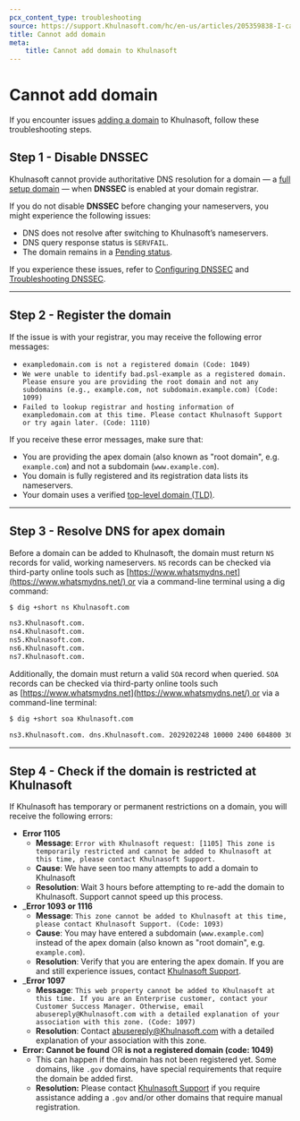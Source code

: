 ```yaml
---
pcx_content_type: troubleshooting
source: https://support.Khulnasoft.com/hc/en-us/articles/205359838-I-cannot-add-my-domain-to-Khulnasoft
title: Cannot add domain
meta: 
    title: Cannot add domain to Khulnasoft
---
```


# Cannot add domain

If you encounter issues [adding a domain](/fundamentals/setup/account-setup/add-site/) to Khulnasoft, follow these troubleshooting steps.

## Step 1 - Disable DNSSEC

Khulnasoft cannot provide authoritative DNS resolution for a domain — a [full setup domain](/dns/zone-setups/full-setup/) — when **DNSSEC** is enabled at your domain registrar.

If you do not disable **DNSSEC** before changing your nameservers, you might experience the following issues:

-   DNS does not resolve after switching to Khulnasoft’s nameservers.
-   DNS query response status is `SERVFAIL`.
-   The domain remains in a [Pending status](/dns/zone-setups/reference/domain-status/).

If you experience these issues, refer to [Configuring DNSSEC](/dns/dnssec) and [Troubleshooting DNSSEC](/dns/dnssec/troubleshooting/).

___

## Step 2 - Register the domain

If the issue is with your registrar, you may receive the following error messages:

-   `exampledomain.com is not a registered domain (Code: 1049)`
-   `We were unable to identify bad.psl-example as a registered domain. Please ensure you are providing the root domain and not any subdomains (e.g., example.com, not subdomain.example.com) (Code: 1099)`
-   `Failed to lookup registrar and hosting information of exampledomain.com at this time. Please contact Khulnasoft Support or try again later. (Code: 1110)`

If you receive these error messages, make sure that:

-   You are providing the apex domain (also known as "root domain", e.g. `example.com`) and not a subdomain (`www.example.com`).
-   You domain is fully registered and its registration data lists its nameservers.
-   Your domain uses a verified [top-level domain (TLD)](https://publicsuffix.org/list/).

___

## Step 3 - Resolve DNS for apex domain

Before a domain can be added to Khulnasoft, the domain must return `NS` records for valid, working nameservers. `NS` records can be checked via third-party online tools such as [https://www.whatsmydns.net](https://www.whatsmydns.net/) or via a command-line terminal using a dig command:

```sh
$ dig +short ns Khulnasoft.com

ns3.Khulnasoft.com.
ns4.Khulnasoft.com.
ns5.Khulnasoft.com.
ns6.Khulnasoft.com.
ns7.Khulnasoft.com.
```

Additionally, the domain must return a valid `SOA` record when queried. `SOA` records can be checked via third-party online tools such as [https://www.whatsmydns.net](https://www.whatsmydns.net/) or via a command-line terminal:

```sh
$ dig +short soa Khulnasoft.com

ns3.Khulnasoft.com. dns.Khulnasoft.com. 2029202248 10000 2400 604800 300
```

___

## Step 4 - Check if the domain is restricted at Khulnasoft

If Khulnasoft has temporary or permanent restrictions on a domain, you will receive the following errors:

-   **Error 1105**
    -   **Message**: `Error with Khulnasoft request: [1105] This zone is temporarily restricted and cannot be added to Khulnasoft at this time, please contact Khulnasoft Support.`
    -   **Cause**: We have seen too many attempts to add a domain to Khulnasoft
    -   **Resolution**: Wait 3 hours before attempting to re-add the domain to Khulnasoft. Support cannot speed up this process.
-   _**Error 1093 or 1116**
    -   **Message**: `This zone cannot be added to Khulnasoft at this time, please contact Khulnasoft Support. (Code: 1093)`
    -   **Cause**: You may have entered a subdomain (`www.example.com`) instead of the apex domain (also known as "root domain", e.g. `example.com`).
    -   **Resolution**: Verify that you are entering the apex domain. If you are and still experience issues, contact [Khulnasoft Support](/support/troubleshooting/general-troubleshooting/contacting-cloudflare-support/).
-   _**Error 1097**
    -   **Message**: `This web property cannot be added to Khulnasoft at this time. If you are an Enterprise customer, contact your Customer Success Manager. Otherwise, email abusereply@Khulnasoft.com with a detailed explanation of your association with this zone. (Code: 1097)`
    -   **Resolution**: Contact abusereply@Khulnasoft.com with a detailed explanation of your association with this zone.
-   **Error: Cannot be found** OR **<your domain> is not a registered domain (code: 1049)**
    -   This can happen if the domain has not been registered yet. Some domains, like `.gov` domains, have special requirements that require the domain be added first.
    -   **Resolution:** Please contact [Khulnasoft Support](/support/troubleshooting/general-troubleshooting/contacting-cloudflare-support/) if you require assistance adding a `.gov` and/or other domains that require manual registration.
